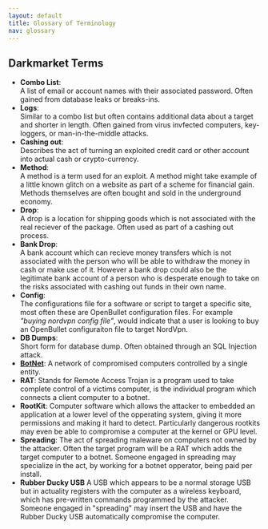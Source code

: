 ```yaml
---
layout: default
title: Glossary of Terminology
nav: glossary
---
```


## Darkmarket Terms

- **Combo List**:  
A list of email or account names with their associated password. Often gained from database leaks or breaks-ins.
- **Logs**:  
Similar to a combo list but often contains additional data about a target and shorter in length. Often gained from virus invfected computers, key-loggers, or man-in-the-middle attacks.
- **Cashing out**:  
Describes the act of turning an exploited credit card or other account into actual cash or crypto-currency.
- **Method**:  
A method is a term used for an exploit. A method might take example of a little known glitch on a website as part of a scheme for financial gain. Methods themselves are often bought and sold in the underground economy.
- **Drop**:  
A drop is a location for shipping goods which is not associated with the real reciever of the package. Often used as part of a cashing out process.
- **Bank Drop**:  
A bank account which can recieve money transfers which is not associated with the person who will be able to withdraw the money in cash or make use of it. However a bank drop could also be the legitimate bank account of a person who is desperate enough to take on the risks associated with cashing out funds in their own name.
- **Config**:  
The configurations file for a software or script to target a specific site, most often these are OpenBullet configuration files. For example *"buying nordvpn config file"*, would indicate that a user is looking to buy an OpenBullet configuraiton file to target NordVpn.
- **DB Dumps**:  
Short form for database dump. Often obtained through an SQL Injection attack.
- [**BotNet**](./hardware.md):
A network of compromised computers controlled by a single entity.
- **RAT**:
Stands for Remote Access Trojan is a program used to take complete control of a victims computer, is the individual program which connects a client computer to a botnet.
- **RootKit**:
Computer software which allows the attacker to embedded an application at a lower level of the opperating system, giving it more permissions and making it hard to detect. Particularly dangerous rootkits may even be able to compromise a computer at the kernel or GPU level.
- **Spreading**:
The act of spreading maleware on computers not owned by the attacker. Often the target program will be a RAT which adds the target computer to a botnet. Someone engaged in spreading may specialize in the act, by working for a botnet opperator, being paid per install.
- **Rubber Ducky USB**
A USB which appears to be a normal storage USB but in actuality registers with the computer as a wireless keyboard, which has pre-written commands programmed by the attacker. Someone engaged in "spreading" may insert the USB and have the Rubber Ducky USB automatically compromise the computer.
